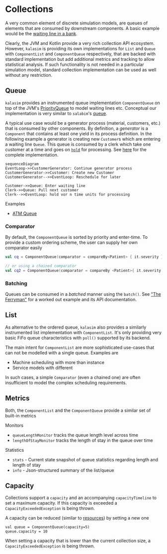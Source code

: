 # Collections

A very common element of discrete simulation models, are queues of elements that are consumed by downstream components. A basic example would be the [waiting line in a bank](examples/bank_office.md#simple-bank-office-1-clerk).

Clearly, the JVM and Kotlin provide a very rich collection API ecosystem. However, `kalasim` is providing its own implementations for `List` and `Queue` with `ComponentList` and `ComponentQueue` respectively, that are backed with standard implementation but add additional metrics and tracking to allow statistical analysis. If such functionality is not needed in a particular simulation model, standard collection implementation can be used as well without any restriction.  


## Queue

`kalasim` provides an instrumented queue implementation `ComponentQueue` on top of the JVM's [PriorityQueue](https://docs.oracle.com/javase/7/docs/api/java/util/PriorityQueue.html)  to model waiting lines etc. Conceptual our implementation is very similar to `salabim`'s [queue](
https://www.salabim.org/manual/Queue.html).

A typical use case would be a generator process (material, customers, etc.) that is consumed by other components. By definition, a *generator* is a `Component` that contains at least one yield in its process definition.
In the following example a generator is creating new `Customer`s which are entering a waiting line `Queue`. This queue is consumed by a clerk which take one customer at a time and goes on [`hold`](#hold) for processing. See [here](https://github.com/holgerbrandl/kalasim/blob/master/src/test/kotlin/org/kalasim/examples/bank/oneclerk/Bank1clerk.kt) for the complete implementation.

```mermaid
sequenceDiagram
EventLoop->>CustomerGenerator: Continue generator process
CustomerGenerator->>Customer: Create new Customer
CustomerGenerator-->>EventLoop: Reschedule for later

Customer->>Queue: Enter waiting line
Clerk->>Queue: Pull next customer
Clerk-->>EventLoop: hold vor n time units for processing
```
Examples

* [ATM Queue](examples/atm_queue.md)


### Comparator

By default, the `ComponentQueue` is sorted by priority and enter-time. To provide a custom ordering scheme, the user can supply her own comparator easily

```kotlin
val cq = ComponentQueue(comparator = compareBy<Patient> { it.severity })

// or using a chained comparator
val cq2 = ComponentQueue(comparator = compareBy <Patient>{ it.severity }.thenBy { it.type })
```

### Batching

Queues can be consumed in a *batched* manner using the `batch()`. See ["The Ferryman"](examples/ferryman.md) for a worked out example and its API documentation.


## List

As alternative to the ordered queue, `kalasim` also provides a similarly instrumented list implementation with `ComponentList`. It's only providing very basic FiFo queue characteristics with `poll()` supported by its backend. 

The main intent for `ComponentList` are more sophisticated use-cases that can not be modelled with a single queue. Examples are 

* Machine scheduling with more than instance
* Service models with different

In such cases, a simple `Comparator` (even a chained one) are often insufficient to model the complex scheduling requirements.


## Metrics

Both, the `ComponentList` and the `ComponentQueue` provide a similar set of built-in metrics


Monitors

* `queueLengthMonitor` tracks the queue length level across time
* `lengthOfStayMonitor` tracks the length of stay in the queue over time


Statistics

* `stats` - Current state snapshot of queue statistics regarding length and length of stay
* `info` - Json-structured summary of the list/queue


## Capacity

Collections support a `capacity` and an accompanying `capacityTimeline` to set a maximum capacity. If this capacity is exceeded a `CapacityExceededException` is being thrown. 

A capacity can be reduced (similar to [resources](resource.md)) by setting a new one
```asciidoc
val queue = ComponentQueue(capacity=5)
queue.capacity = 10
```

When setting a capacity that is lower than the current collection size, a `CapacityExceededException` is being thrown. 